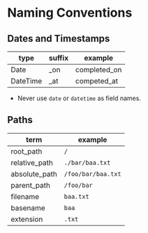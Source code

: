 # Naming Conventions

## Dates and Timestamps

| type     | suffix | example      |
| -------- | ------ | ------------ |
| Date     | _on    | completed_on |
| DateTime | _at    | competed_at  |

* Never use `date` or `datetime` as field names.

## Paths

| term          | example            |
| ------------- | ------------------ |
| root_path     | `/`                |
| relative_path | `./bar/baa.txt`    |
| absolute_path | `/foo/bar/baa.txt` |
| parent_path   | `/foo/bar`         |
| filename      | `baa.txt`          |
| basename      | `baa`              |
| extension     | `.txt`             |
